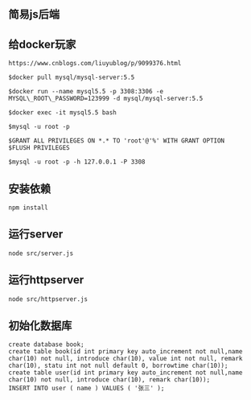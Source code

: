 
## 简易js后端

## 给docker玩家

```
https://www.cnblogs.com/liuyublog/p/9099376.html
```

```
$docker pull mysql/mysql-server:5.5

$docker run --name mysql5.5 -p 3308:3306 -e MYSQL\_ROOT\_PASSWORD=123999 -d mysql/mysql-server:5.5

$docker exec -it mysql5.5 bash

$mysql -u root -p

$GRANT ALL PRIVILEGES ON *.* TO 'root'@'%' WITH GRANT OPTION
$FLUSH PRIVILEGES

$mysql -u root -p -h 127.0.0.1 -P 3308
```

## 安装依赖

    npm install

## 运行server

    node src/server.js

## 运行httpserver 

    node src/httpserver.js
    
## 初始化数据库
```
create database book;
create table book(id int primary key auto_increment not null,name char(10) not null, introduce char(10), value int not null, remark char(10), statu int not null default 0, borrowtime char(10));
create table user(id int primary key auto_increment not null,name char(10) not null, introduce char(10), remark char(10));
INSERT INTO user ( name ) VALUES ( '张三' );
```